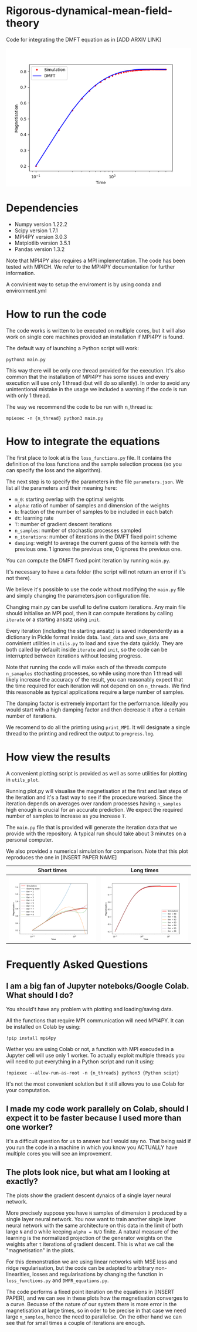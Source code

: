 # Rigorous-dynamical-mean-field-theory
Code for integrating the DMFT equation as in [ADD ARXIV LINK]

![Pretty DMFT picture](Final.png)

# Dependencies
- Numpy version 1.22.2
- Scipy version 1.7.1
- MPI4PY version 3.0.3
- Matplotlib version 3.5.1
- Pandas version 1.3.2

Note that MPI4PY also requires a MPI implementation. The code has been tested with MPICH. We refer to the MPI4PY documentation for further information.

A convinient way to setup the enviroment is by using conda and environment.yml

# How to run the code
The code works is written to be executed on multiple cores, but it will also work on single core machines provided an installation if MPI4PY is found.

The default way of launching a Python script will work:

```
python3 main.py
```

This way there will be only one thread provided for the execution. It's also common that the installation of MPI4PY has some issues and every execution will use only 1 thread (but will do so silently). In order to avoid any unintentional mistake in the usage we included a warning if the code is run with only 1 thread.

The way we recommend the code to be run with n_thread is:
```
mpiexec -n {n_thread} python3 main.py
```
# How to integrate the equations
The first place to look at is the `loss_functions.py` file. It contains the definition of the loss functions and the sample selection process (so you can specify the loss and the algorithm).

The next step is to specify the parameters in the file `parameters.json`. We list all the parameters and their meaning here:

- `m_0`: starting overlap with the optimal weights
- `alpha`: ratio of number of samples and dimension of the weights
- `b`: fraction of the number of samples to be included in each batch
- `dt`: learning rate
- `T`: number of gradient descent iterations
- `n_samples`: number of stochastic processes sampled
- `n_iterations`: number of iterations in the DMFT fixed point scheme
- `damping`: weight to average the current guess of the kernels with the previous one. 1 ignores the previous one, 0 ignores the previous one.

You can compute the DMFT fixed point iteration by running `main.py`. 

It's necessary to have a `data` folder (the script will not return an error if it's not there).

We believe it's possible to use the code without modifying the `main.py` file and simply changing the parameters.json configuration file. 

Changing main.py can be usefull to define custom iterations. Any main file should initialise an MPI pool, then it can compute iterations by calling `iterate` or a starting ansatz using `init`.

Every iteration (including the starting ansatz) is saved independently as a dictionary in Pickle format inside data. `load_data` and `save_data` are convinient utilities in `utils.py` to load and save the data quickly. They are both called by defauilt inside `iterate` and `init`, so the code can be interrupted between iterations without loosing progress.

Note that running the code will make each of the threads compute `n_samaples` stochasting processes, so while using more than 1 thread will likely increase the accuracy of the result, you can reasonably expect that the time required for each iteration will not depend on on `n_threads`. We find this reasonable as typical applications require a large number of samples.

The damping factor is extremely important for the performance. Ideally you would start with a high damping factor and then decrease it after a certain number of iterations.

We recomend to do all the printing using `print_MPI`. It will designate a single thread to the printing and redirect the output to `progress.log`.

# How view the results
A convenient plotting script is provided as well as some utilities for plotting in `utils_plot`. 

Running plot.py will visualise the magnetisation at the first and last steps of the iteration and it's a fast way to see if the procedure worked. Since the iteration depends on averages over random processes having `n_samples` high enough is crucial for an accurate prediction. We expect the required number of samples to increase as you increase `T`.

The `main.py` file that is provided will generate the iteration data that we provide with the repository. A typical run should take about 3 minutes on a personal computer.

We also provided a numerical simulation for comparison. Note that this plot reproduces the one in [INSERT PAPER NAME]


Short times                |  Long times
:-------------------------:|:-------------------------:
![DMFT picture in the paper](Short_times.png)  |  ![DMFT picture in the paper](Long_times.png)

# Frequently Asked Questions

## I am a big fan of Jupyter noteboks/Google Colab. What should I do?
You should't have any problem with plotting and loading/saving data.

All the functions that require MPI communication will need MPI4PY. It can be installed on Colab by using:

```
!pip install mpi4py
```

Wether you are using Colab or not, a function with MPI execuded in a Jupyter cell will use only 1 worker. To actually exploit multiple threads you will need to put everything in a Python script and run it using:

```
!mpiexec --allow-run-as-root -n {n_threads} python3 {Python scipt}
```

It's not the most convenient solution but it still allows you to use Colab for your computation.

## I made my code work parallely on Colab, should I expect it to be faster because I used more than one worker?

It's a difficult question for us to answer but I would say no. That being said if you run the code in a machine in which you know you ACTUALLY have multiple cores you will see an improvement.

## The plots look nice, but what am I looking at exactly?
The plots show the gradient descent dynaics of a single layer neural network.

More precisely suppose you have `N` samples of dimension `D` produced by a single layer neural network. You now want to train another single layer neural network with the same architecture on this data in the limit of both large `N` and `D` while keeping `alpha = N/D` finite. A natural measure of the learning is the normalized projection of the generator weights on the weights after `t` iterations of gradient descent. This is what we call the "magnetisation" in the plots.

For this demonstration we are using linear networks with MSE loss and ridge regularisation, but the code can be adapted to arbitrary non-linearities, losses and regularisations by changing the function in `loss_functions.py` and `DMFR_equations.py`. 

The code performs a fixed point iteration on the equations in [INSERT PAPER], and we can see in these plots how the magnetisation converges to a curve. Becuase of the nature of our system there is more error in the magnetisation at large times, so in oder to be precise in that case we need large `n_samples`, hence the need to parallelise. On the other hand we can see that for small times a couple of iterations are enough.